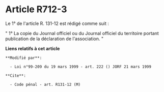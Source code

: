 # Article R712-3

Le 1° de l'article R. 131-12 est rédigé comme suit :

" 1° La copie du Journal officiel ou du Journal officiel du territoire portant publication de la déclaration de
l'association. "

**Liens relatifs à cet article**

	**Modifié par**:

	  - Loi n°99-209 du 19 mars 1999 - art. 222 () JORF 21 mars 1999

	**Cite**:

	  - Code pénal - art. R131-12 (M)
